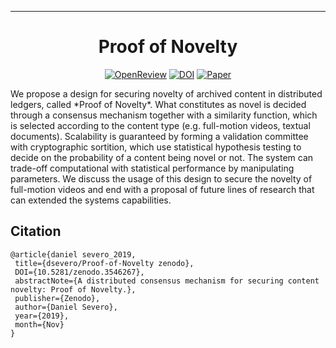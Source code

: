 ---
<div align="center">
 
# Proof of Novelty


[![OpenReview](http://img.shields.io/badge/OpenReview-BJlfBONxnS-B31B1B.svg)](https://openreview.net/forum?id=BJlfBONxnS)
[![DOI](https://zenodo.org/badge/221163360.svg)](https://zenodo.org/badge/latestdoi/221163360)
[![Paper](https://img.shields.io/badge/paper-pdf-2B917B.svg)](https://nbviewer.jupyter.org/github/dsevero/Proof-of-Novelty/blob/master/Proof-of-Novelty.pdf)
</div>
We propose a design for securing novelty of archived content in distributed ledgers, called *Proof of Novelty*. What constitutes as novel is decided through a consensus mechanism together with a similarity function, which is selected according to the content type (e.g. full-motion videos, textual documents). Scalability is guaranteed by forming a validation committee with cryptographic sortition, which use statistical hypothesis testing to decide on the probability of a content being novel or not. The system can trade-off computational with statistical performance by manipulating parameters. We discuss the usage of this design to secure the novelty of full-motion videos and end with a proposal of future lines of research that can extended the systems capabilities.

## Citation
```
@article{daniel severo_2019, 
 title={dsevero/Proof-of-Novelty zenodo}, 
 DOI={10.5281/zenodo.3546267}, 
 abstractNote={A distributed consensus mechanism for securing content novelty: Proof of Novelty.}, 
 publisher={Zenodo}, 
 author={Daniel Severo}, 
 year={2019}, 
 month={Nov}
}
```
